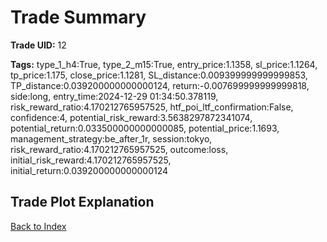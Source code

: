 # Trade Summary

**Trade UID:** 12 

**Tags:** type_1_h4:True, type_2_m15:True, entry_price:1.1358, sl_price:1.1264, tp_price:1.175, close_price:1.1281, SL_distance:0.009399999999999853, TP_distance:0.039200000000000124, return:-0.007699999999999818, side:long, entry_time:2024-12-29 01:34:50.378119, risk_reward_ratio:4.170212765957525, htf_poi_ltf_confirmation:False, confidence:4, potential_risk_reward:3.5638297872341074, potential_return:0.033500000000000085, potential_price:1.1693, management_strategy:be_after_1r, session:tokyo, risk_reward_ratio:4.170212765957525, outcome:loss, initial_risk_reward:4.170212765957525, initial_return:0.039200000000000124

## Trade Plot Explanation


[Back to Index](index.md)
